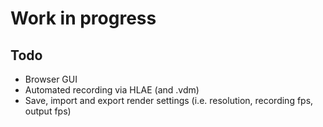 # Work in progress

## Todo
- Browser GUI
- Automated recording via HLAE (and .vdm)
- Save, import and export render settings (i.e. resolution, recording fps, output fps)
